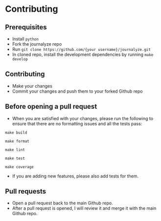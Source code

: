 # Contributing
## Prerequisites
- Install `python`
- Fork the journalyze repo
- Run `git clone https://github.com/{your username}/journalyze.git`
- In cloned repo, install the development dependencies by running `make develop`

## Contributing
- Make your changes
- Commit your changes and push them to your forked Github repo

## Before opening a pull request
- When you are satisfied with your changes, please run the following to ensure that there are no formatting issues and all the tests pass: 

`make build`

`make format`

`make lint` 

`make test`

`make coverage`

- If you are adding new features, please also add tests for them.


## Pull requests

- Open a pull request back to the main Github repo.
- After a pull request is opened, I will review it and merge it with the main Github repo.
